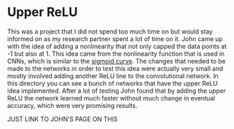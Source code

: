 # Upper ReLU

This was a project that I did not spend too much time on but would stay informed on as my research partner spent a lot of time on it. John came up with the idea of adding a nonlinearity that not only capped the data points at -1 but also at 1. This idea came from the nonlinearity function that is used in CNNs, which is similar to the [sigmoid curve]. The changes that needed to be made to the networks in order to test this idea were actually very small and mostly involved adding another ReLU line to the convolutional network. In this directory you can see a bunch of networks that have the upper ReLU idea implemented. After a lot of testing John found that by adding the upper ReLU the network learned much faster without much change in eventual accuracy, which were very promising results.

JUST LINK TO JOHN'S PAGE ON THIS

[sigmoid curve]: https://en.wikipedia.org/wiki/Sigmoid_function
